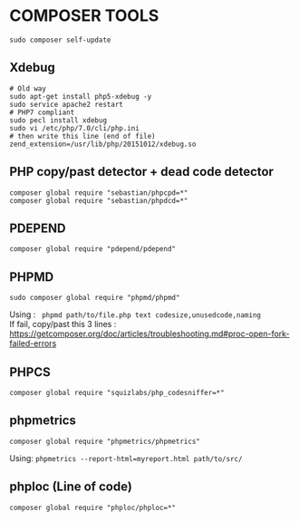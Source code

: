 # COMPOSER TOOLS

```
sudo composer self-update
```

## Xdebug

```
# Old way
sudo apt-get install php5-xdebug -y
sudo service apache2 restart
# PHP7 compliant
sudo pecl install xdebug
sudo vi /etc/php/7.0/cli/php.ini
# then write this line (end of file)
zend_extension=/usr/lib/php/20151012/xdebug.so
```

## PHP copy/past detector + dead code detector

```
composer global require "sebastian/phpcpd=*"
composer global require "sebastian/phpdcd=*"
```

## PDEPEND

```
composer global require "pdepend/pdepend"
```

## PHPMD

```
sudo composer global require "phpmd/phpmd"
```
Using : ``` phpmd path/to/file.php text codesize,unusedcode,naming```  
If fail, copy/past this 3 lines : https://getcomposer.org/doc/articles/troubleshooting.md#proc-open-fork-failed-errors  

## PHPCS

```
composer global require "squizlabs/php_codesniffer=*"
```

## phpmetrics

```
composer global require "phpmetrics/phpmetrics"
```

Using: ```phpmetrics --report-html=myreport.html path/to/src/```

## phploc (Line of code)

```
composer global require "phploc/phploc=*"
```
